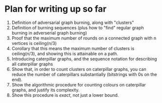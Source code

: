 # Plan for writing up so far

1. Definition of adversarial graph burning, along with "clusters"
2. Definition of burning sequences (plus how to "find" regular graph burning in adverserial graph burning)
3. Proof that the maximum number of rounds on a connected graph with n vertices is ceiling(n/3)
4. Corollary that this means the maximum number of clusters is ceiling(n/3), and showing this is attainable on a path.
5. Introducing caterpillar graphs, and the sequence notation for describing all caterpillar graphs
6. Show that, in order to count clusters on caterpillar graphs, you can reduce the number of caterpillars substantially (bitstrings with 0s on the end).
7. Show the algorithmic procedure for counting colours on caterpillar graphs, and justify its complexity.
8. Show this procedure is *exact*, not just a lower bound.